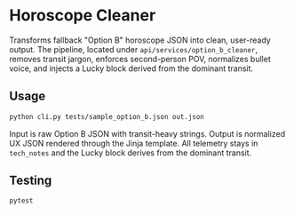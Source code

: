 # Horoscope Cleaner

Transforms fallback "Option B" horoscope JSON into clean, user-ready output. The pipeline, located under `api/services/option_b_cleaner`, removes transit jargon, enforces second-person POV, normalizes bullet voice, and injects a Lucky block derived from the dominant transit.

## Usage

```bash
python cli.py tests/sample_option_b.json out.json
```

Input is raw Option B JSON with transit-heavy strings. Output is normalized UX JSON rendered through the Jinja template. All telemetry stays in `tech_notes` and the Lucky block derives from the dominant transit.

## Testing

```bash
pytest
```
